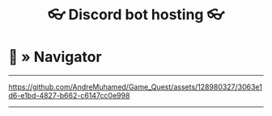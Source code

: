 <h1 align="center">
👓 Discord bot hosting 👓
</h1>

# <a id="navigator"></a>🦾 » Navigator





---

https://github.com/AndreMuhamed/Game_Quest/assets/128980327/3063e1d6-e1bd-4827-b662-c6147cc0e998

---
